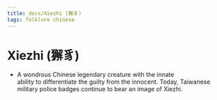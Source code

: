 ```yaml
---
title: docs/Xiezhi (獬豸)
tags: folklore chinese
---
```


# Xiezhi (獬豸)
- A wondrous Chinese legendary creature with the innate  
	ability to differentiate the guilty from the innocent. Today, Taiwanese  
	military police badges continue to bear an image of Xiezhi.